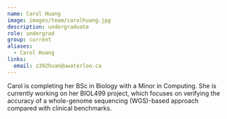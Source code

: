 ```yaml
---
name: Carol Huang
image: images/team/carolhuang.jpg
description: undergraduate
role: undergrad
group: current
aliases:
  - Carol Huang
links:
  email: z392huan@uwaterloo.ca
---
```


Carol is completing her BSc in Biology with a Minor in Computing. She is currently working on her BIOL499 project, which focuses on verifying the accuracy of a whole-genome sequencing (WGS)-based approach compared with clinical benchmarks.
